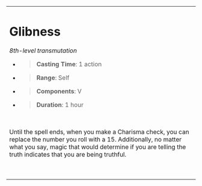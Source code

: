 <table><tbody><tr class="odd"><td><h1 id="glibness"><strong>Glibness</strong></h1><p><em>8th-level transmutation</em></p><ul><li><blockquote><p><strong>Casting Time</strong>: 1 action</p></blockquote></li><li><blockquote><p><strong>Range</strong>: Self</p></blockquote></li><li><blockquote><p><strong>Components</strong>: V</p></blockquote></li><li><blockquote><p><strong>Duration</strong>: 1 hour</p></blockquote></li></ul><p> </p><p>Until the spell ends, when you make a Charisma check, you can replace the number you roll with a 15. Additionally, no matter what you say, magic that would determine if you are telling the truth indicates that you are being truthful.</p><p> </p></td></tr></tbody></table>
